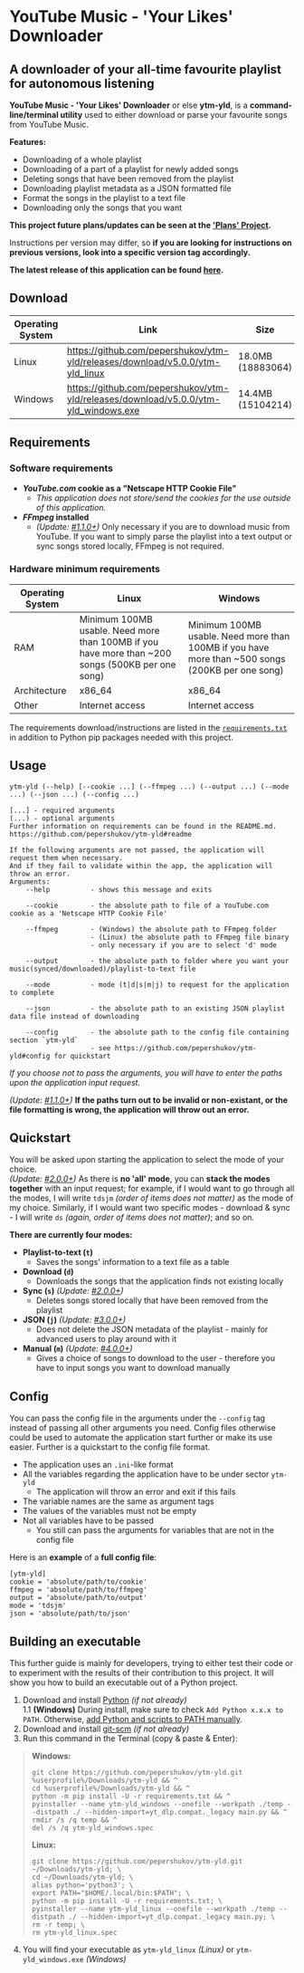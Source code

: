 # **YouTube Music - 'Your Likes' Downloader**
## A downloader of your all-time favourite playlist for autonomous listening

**YouTube Music - 'Your Likes' Downloader** or else **ytm-yld**, is a **command-line/terminal utility** used to either download or parse your favourite songs from YouTube Music.

**Features:**
- Downloading of a whole playlist
- Downloading of a part of a playlist for newly added songs
- Deleting songs that have been removed from the playlist
- Downloading playlist metadata as a JSON formatted file
- Format the songs in the playlist to a text file
- Downloading only the songs that you want

**This project future plans/updates can be seen at the ['Plans' Project](https://github.com/pepershukov/ytm-yld/projects/1).**  

Instructions per version may differ, so **if you are looking for instructions on previous versions, look into a specific version tag accordingly.**

**The latest release of this application can be found [here](https://github.com/pepershukov/ytm-yld/releases/latest).**

## Download
| Operating System | Link                                                                                | Size              | SHA256                                                           |
|------------------|-------------------------------------------------------------------------------------|-------------------|------------------------------------------------------------------|
| Linux            | https://github.com/pepershukov/ytm-yld/releases/download/v5.0.0/ytm-yld_linux       | 18.0MB (18883064) | 143EBDE29ACCE63631BAFE4D7FA5CFB1452A452194E7CC73AA84CCDD3AD1E675 |
| Windows          | https://github.com/pepershukov/ytm-yld/releases/download/v5.0.0/ytm-yld_windows.exe | 14.4MB (15104214) | 15947566A4E47C0096A3A9C8818925B662E7A49DE5F91F959CCB6DBD4B237ECB |

## Requirements

### Software requirements
- ***YouTube.com* cookie as a "Netscape HTTP Cookie File"**
  - *This application does not store/send the cookies for the use outside of this application.*
- ***FFmpeg* installed**
  - _(Update: [#1.1.0+](https://github.com/pepershukov/ytm-yld/releases/tag/v1.1.0))_ Only necessary if you are to download music from YouTube. If you want to simply parse the playlist into a text output or sync songs stored locally, FFmpeg is not required.

### Hardware minimum requirements
| Operating System | Linux                                                                                            | Windows                                                                                          |
|------------------|--------------------------------------------------------------------------------------------------|--------------------------------------------------------------------------------------------------|
| RAM              | Minimum 100MB usable. Need more than 100MB if you have more than ~200 songs (500KB per one song) | Minimum 100MB usable. Need more than 100MB if you have more than ~500 songs (200KB per one song) |
| Architecture     | x86_64                                                                                           | x86_64                                                                                           |
| Other            | Internet access                                                                                  | Internet access                                                                                  |

The requirements download/instructions are listed in the [`requirements.txt`](https://raw.githubusercontent.com/pepershukov/ytm-yld/main/requirements.txt) in addition to Python pip packages needed with this project.

## Usage

```
ytm-yld (--help) [--cookie ...] (--ffmpeg ...) (--output ...) (--mode ...) (--json ...) (--config ...)

[...] - required arguments
(...) - optional arguments
Further information on requirements can be found in the README.md.
https://github.com/pepershukov/ytm-yld#readme

If the following arguments are not passed, the application will request them when necessary.
And if they fail to validate within the app, the application will throw an error.
Arguments:
    --help          - shows this message and exits

    --cookie        - the absolute path to file of a YouTube.com cookie as a 'Netscape HTTP Cookie File'

    --ffmpeg        - (Windows) the absolute path to FFmpeg folder
                    - (Linux) the absolute path to FFmpeg file binary
                    - only necessary if you are to select 'd' mode
    
    --output        - the absolute path to folder where you want your music(synced/downloaded)/playlist-to-text file
    
    --mode          - mode (t|d|s|m|j) to request for the application to complete
    
    --json          - the absolute path to an existing JSON playlist data file instead of downloading
    
    --config        - the absolute path to the config file containing section `ytm-yld`
                    - see https://github.com/pepershukov/ytm-yld#config for quickstart
```
*If you choose not to pass the arguments, you will have to enter the paths upon the application input request.*

_(Update: [#1.1.0+](https://github.com/pepershukov/ytm-yld/releases/tag/v1.1.0))_ **If the paths turn out to be invalid or non-existant, or the file formatting is wrong, the application will throw out an error.**

## Quickstart

You will be asked upon starting the application to select the mode of your choice.  
_(Update: [#2.0.0+](https://github.com/pepershukov/ytm-yld/releases/tag/v2.0.0))_ As there is **no 'all' mode**, you can **stack the modes together** with an input request; for example, if I would want to go through all the modes, I will write `tdsjm` _(order of items does not matter)_ as the mode of my choice. Similarly, if I would want two specific modes - download & sync - I will write `ds` _(again, order of items does not matter)_; and so on.

**There are currently four modes:**
- **Playlist-to-text (`t`)**
  - Saves the songs' information to a text file as a table
- **Download (`d`)**
  - Downloads the songs that the application finds not existing locally
- **Sync (`s`)** _(Update: [#2.0.0+](https://github.com/pepershukov/ytm-yld/releases/tag/v2.0.0))_
  - Deletes songs stored locally that have been removed from the playlist
- **JSON (`j`)** _(Update: [#3.0.0+](https://github.com/pepershukov/ytm-yld/releases/tag/v3.0.0))_
  - Does not delete the JSON metadata of the playlist - mainly for advanced users to play around with it
- **Manual (`m`)** _(Update: [#4.0.0+](https://github.com/pepershukov/ytm-yld/releases/tag/v4.0.0))_
  - Gives a choice of songs to download to the user - therefore you have to input songs you want to download manually

## Config
You can pass the config file in the arguments under the `--config` tag instead of passing all other arguments you need. Config files otherwise could be used to automate the application start further or make its use easier. Further is a quickstart to the config file format.

- The application uses an `.ini`-like format
- All the variables regarding the application have to be under sector `ytm-yld`
  - The application will throw an error and exit if this fails
- The variable names are the same as argument tags
- The values of the variables must not be empty
- Not all variables have to be passed
  - You still can pass the arguments for variables that are not in the config file

Here is an **example** of a **full config file**:
```
[ytm-yld]
cookie = 'absolute/path/to/cookie'
ffmpeg = 'absolute/path/to/ffmpeg'
output = 'absolute/path/to/output'
mode = 'tdsjm'
json = 'absolute/path/to/json'
```

## Building an executable

This further guide is mainly for developers, trying to either test their code or to experiment with the results of their contribution to this project. It will show you how to build an executable out of a Python project.

1. Download and install [Python](https://python.org) _(if not already)_  
 1.1 **(Windows)** During install, make sure to check `Add Python x.x.x to PATH`. Otherwise, [add Python and scripts to PATH manually](https://datatofish.com/add-python-to-windows-path/).
2. Download and install [git-scm](https://git-scm.com/downloads) _(if not already)_
3. Run this command in the Terminal (copy & paste & Enter):
 >**Windows:**
 >```
 >git clone https://github.com/pepershukov/ytm-yld.git %userprofile%/Downloads/ytm-yld && ^
 >cd %userprofile%/Downloads/ytm-yld && ^
 >python -m pip install -U -r requirements.txt && ^
 >pyinstaller --name ytm-yld_windows --onefile --workpath ./temp --distpath ./ --hidden-import=yt_dlp.compat._legacy main.py && ^
 >rmdir /s /q temp && ^
 >del /s /q ytm-yld_windows.spec
 >```
 >**Linux:** 
 >```
 >git clone https://github.com/pepershukov/ytm-yld.git ~/Downloads/ytm-yld; \
 >cd ~/Downloads/ytm-yld; \
 >alias python='python3'; \
 >export PATH="$HOME/.local/bin:$PATH"; \
 >python -m pip install -U -r requirements.txt; \
 >pyinstaller --name ytm-yld_linux --onefile --workpath ./temp --distpath ./ --hidden-import=yt_dlp.compat._legacy main.py; \
 >rm -r temp; \
 >rm ytm-yld_linux.spec
 >```    
4. You will find your executable as `ytm-yld_linux` *(Linux)* or `ytm-yld_windows.exe` *(Windows)*

